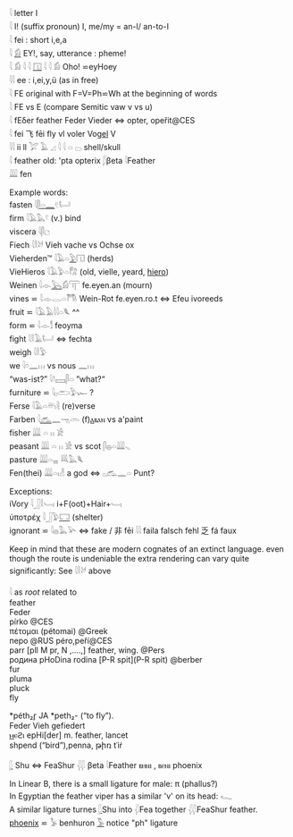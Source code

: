 𓇋 letter I  
𓇋 I! (suffix pronoun) I, me/my = an-I/ an-to-I  
𓇋 fei : short i,e,a  
𓇋 [𓀁](𓀁) EY!, say, utterance : pheme!  
𓇋 𓀁 𓇋 𓇋 [𓉔](𓉔) 𓇋 𓇋 𓀁 Oho! ⋍eyHoey  
𓇋𓇋 ee : i,ei,y,ü  (as in free)  
𓇋 FE original with F=V=Ph⋍Wh at the beginning of words  
𓇋 FE vs E (compare Semitic vaw v vs u)  
𓇋 fEδer feather Feder Vieder ⇔ opter, opeřit@CES  
𓇋 fei 飞 fēi fly vl voler Vo[gel](gel) V  
𓇋𓇋 ii ll 𓅯 𓄿 𓈎 𓇋 𓇋 𓏏 𓊌	shell/skull  
𓇋 feather old: 'pta opterix  𓆄βeta 𓇋Feather  
𓇏 fen  

Example words:  
fasten 𓇋[𓋴](𓋴)[𓏏](𓏏)[𓈖](𓈖)𓏲𓂡  
firm 𓇋𓄿𓅓𓍢 (v.) bind  
viscera 𓇋𓋴𓐎  
Fiech 𓇋𓎛𓃾 Vieh vache vs Ochse ox  
Vieherden™ 𓇋𓄿𓏏[𓅱](𓅱)𓉔 (herds)  
VieHieros 𓇋𓄿𓅱𓏏𓀗 (old, vielle, yeard, [hiero](hiero))  
Weinen 𓇋𓁹[𓅂](𓅂)𓀁𓋳  fe.eyen.an (mourn)  
vines ⋍  𓇋𓁹𓂋𓏏𓇭 Wein-Rot  fe.eyen.ro.t  ⇔ Efeu ivoreeds  
fruit ⋍ 𓇋𓄿𓄿𓇋𓇋𓏏𓆰 ^^  
form ⋍ 𓇋𓁹𓀾  feoyma  
fight 𓇋𓎛𓄿𓂡  ⇔ fechta  
weigh 𓇋𓎛𓅱  
we 𓇋𓏌𓈖𓏥 vs nous 𓈖𓏥  
“was-ist?” 𓇋𓍱𓈙𓋴𓏏  ”what?“  
furniture  ⋍ 𓇋𓊪𓂧𓅱𓆱 ?  
Ferse 𓇋𓄿𓏏𓄦𓄻 (re)verse  
Farben 𓇋[𓃹](𓃹)𓈖𓁸𓏛  (f)[ⲁ](Ⲁ)ⲃⲁⲛ vs a'paint  
fisher 𓇏 𓏏 𓏮 𓀀  
peasant 𓇏 𓏏 𓏮 𓀀   vs scot 𓋴𓐍𓏏𓇏𓈅  
pasture 𓇏𓏏𓈇   𓇐𓅓𓆰  
Fen(thei) 𓇏𓏏𓏤𓁐 a god  ⇔ 𓊪𓃹𓈖𓏏 Punt?  

Exceptions:  
iVory 𓇋𓃀𓎛𓄑𓏤 i+F(oot)+Hair+𓄑𓏤  
ὑποτρέχ 𓇋𓃀𓅱[𓉐](𓉐) (shelter)  
ignorant ⋍ 𓇋𓐍𓅓𓅪  ⇔ fake / 非 fēi 𓇋𓇋 faila falsch fehl 乏 fá faux  


Keep in mind that these are modern cognates of an extinct language. even though the route is undeniable the extra rendering can vary quite significantly: See 𓇋𓎛𓃾 above  


𓇋 as *root* related to  
feather  
Feder  
pírko @CES  
πέτομαι (pétomai) @Greek  
перо @RUS péro,peří@CES  
parr [pll M pr, N ,....,] feather, wing. @Pers  
родина pHoDina rodinа  [P-R spit](P-R spit)  @berber  
fur  
pluma  
pluck  
fly  

*péth₂r̥ JA *peth₂- (“to fly”).  
Feder Vieh gefiedert  
[ⲙ](ⲙ)ⲉϩⲓ epHi[der]  m. feather, lancet  
shpend (“bird”),penna, թիռ tʿiṙ  

[𓆄](𓆄) Shu ⇔ FeaShur 𓆅𓆄 βeta 𓇋Feather ⲃⲏⲛⲓ , ⲃⲉⲛⲓ phoenix  

In Linear B, there is a small ligature for male: π (phallus?)  
In Egyptian the feather viper has a similar 'v' on its head: 𓆑  
A similar ligature turnes [𓆄](𓆄)Shu into 𓆅Fea together 𓆅𓆄FeaShur feather.  
[phoenix](phoenix) ⋍ 𓅥 benhuron [𓅣](𓅣) notice "ph" ligature  
